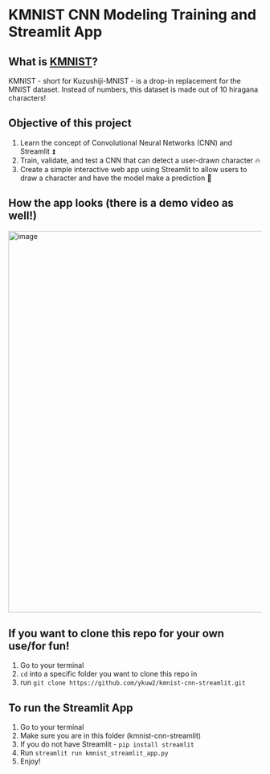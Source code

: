 # KMNIST CNN Modeling Training and Streamlit App

## What is [KMNIST](https://github.com/rois-codh/kmnist)?
KMNIST - short for Kuzushiji-MNIST - is a drop-in replacement for the MNIST dataset. Instead of numbers, this dataset is made out of 10 hiragana characters!

## Objective of this project
1. Learn the concept of Convolutional Neural Networks (CNN) and Streamlit ⏫
2. Train, validate, and test a CNN that can detect a user-drawn character 🔥
3. Create a simple interactive web app using Streamlit to allow users to draw a character and have the model make a prediction 🤖

## How the app looks (there is a demo video as well!)
<img width="1294" height="759" alt="image" src="https://github.com/user-attachments/assets/35901b4c-8946-4763-89b5-85fca783870c" />

## If you want to clone this repo for your own use/for fun!
1. Go to your terminal
2. `cd` into a specific folder you want to clone this repo in
3. run `git clone https://github.com/ykuw2/kmnist-cnn-streamlit.git`

## To run the Streamlit App
1. Go to your terminal
2. Make sure you are in this folder (kmnist-cnn-streamlit)
3. If you do not have Streamlit - `pip install streamlit`
4. Run `streamlit run kmnist_streamlit_app.py`
5. Enjoy!
